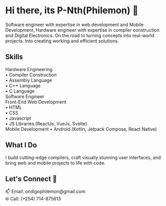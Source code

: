 <!-- Title -->
<h1 align="Left">Hi there, its P-Nth(Philemon) 👋</h1>

<!-- Intro -->
<p align="Left">
  Software engineer with expertise in web development and Mobile Development, Hardware engineer with expertise in compiler construction and Digital Electronics. On the road to turning concepts into real-world projects. Into creating working and efficient solutions.
</p>

<!-- Skills -->
<h2 align="left">Skills</h2>
<p align="left">
  Hardware Engineering<br>
  • Compiler Construction<br>
  • Assembly Language<br>
  • C++ Language<br>
  • C Language<br>
  Software Engineer<br>
  Front-End Web Development<br>
  • HTML<br>
  • CSS<br>
  • Javascript<br>
  • JS Libraries.(ReactJs, VueJs, Svelte)<br>
  Mobile Development
  • Android.(Kotlin, Jetpack Compose, React Native)<br>
<!--   Data Science and Machine Learning
  • Data Visualization<br>
  • Data Analytics<br>
  • Deep Learning<br>
  • NLP<br> -->
</p>

<!-- What I Do -->
<h2 align="Left">What I Do</h2>
<p align="left">
  I build cutting-edge compilers, craft visually stunning user interfaces, and bring web and mobile projects to life with code.
</p>

<!-- Connect -->
<h2 align="Left">Let's Connect 🚀</h2>
<p align="Left">
  📫 Email: ondigophilemon@gmail.com<br>
  🌐 Call: (+254) 714-875613<br>
</p>
